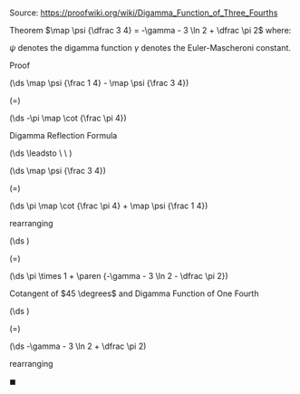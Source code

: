 # 

Source: https://proofwiki.org/wiki/Digamma_Function_of_Three_Fourths

Theorem
$\map \psi {\dfrac 3 4} = -\gamma - 3 \ln 2 + \dfrac \pi 2$
where:

$\psi$ denotes the digamma function
$\gamma$ denotes the Euler-Mascheroni constant.


Proof













\(\ds \map \psi {\frac 1 4} - \map \psi {\frac 3 4}\)

\(=\)







\(\ds -\pi \map \cot {\frac \pi 4}\)





Digamma Reflection Formula








\(\ds \leadsto \ \ \)





\(\ds \map \psi {\frac 3 4}\)

\(=\)







\(\ds \pi \map \cot {\frac \pi 4} + \map \psi {\frac 1 4}\)





rearranging














\(\ds \)

\(=\)







\(\ds \pi \times 1 + \paren {-\gamma - 3 \ln 2 - \dfrac \pi 2}\)





Cotangent of $45 \degrees$ and Digamma Function of One Fourth














\(\ds \)

\(=\)







\(\ds -\gamma - 3 \ln 2 + \dfrac \pi 2\)





rearranging



$\blacksquare$





